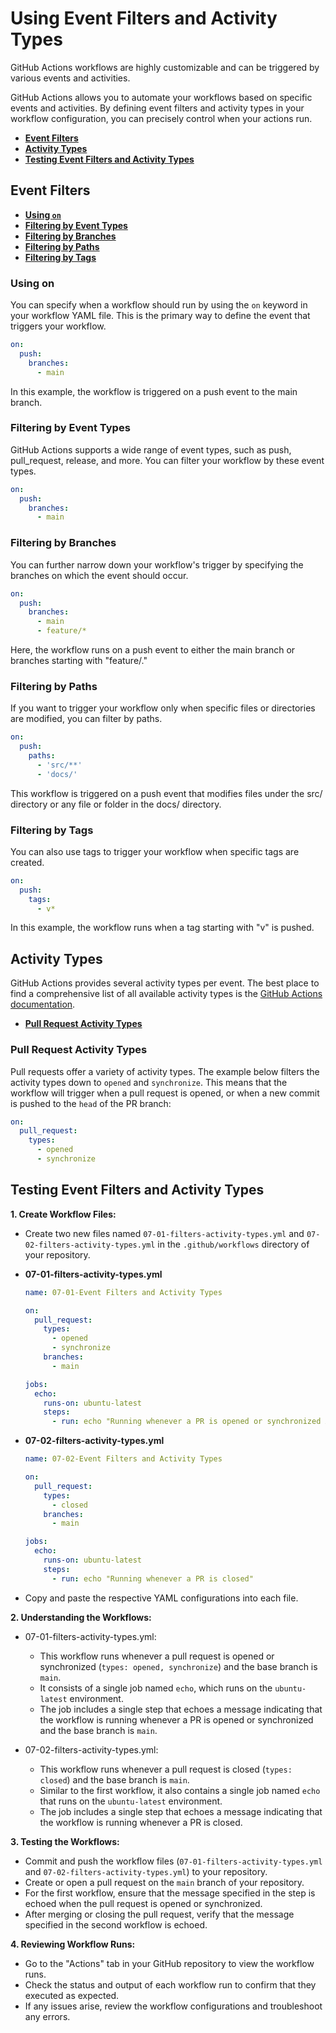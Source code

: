 # **Using Event Filters and Activity Types**

GitHub Actions workflows are highly customizable and can be triggered by various events and activities.

GitHub Actions allows you to automate your workflows based on specific events and activities. By defining event filters and activity types in your workflow configuration, you can precisely control when your actions run.

* [**Event Filters**](#event-filters)
* [**Activity Types**](#activity-types)
* [**Testing Event Filters and Activity Types**](#testing-event-filters-and-activity-types)

## **Event Filters**

* [**Using `on`**](#using-on)
* [**Filtering by Event Types**](#filtering-by-event-types)
* [**Filtering by Branches**](#filtering-by-branches)
* [**Filtering by Paths**](#filtering-by-paths)
* [**Filtering by Tags**](#filtering-by-tags)

### **Using on**

You can specify when a workflow should run by using the `on` keyword in your workflow YAML file. This is the primary way to define the event that triggers your workflow.

```yaml
on:
  push:
    branches:
      - main
```

In this example, the workflow is triggered on a push event to the main branch.

### **Filtering by Event Types**

GitHub Actions supports a wide range of event types, such as push, pull_request, release, and more. You can filter your workflow by these event types.

```yaml
on:
  push:
    branches:
      - main
```

### **Filtering by Branches**

You can further narrow down your workflow's trigger by specifying the branches on which the event should occur.

```yaml
on:
  push:
    branches:
      - main
      - feature/*
```

Here, the workflow runs on a push event to either the main branch or branches starting with "feature/."

### **Filtering by Paths**

If you want to trigger your workflow only when specific files or directories are modified, you can filter by paths.

```yaml
on:
  push:
    paths:
      - 'src/**'
      - 'docs/'
```

This workflow is triggered on a push event that modifies files under the src/ directory or any file or folder in the docs/ directory.

### **Filtering by Tags**

You can also use tags to trigger your workflow when specific tags are created.

```yaml
on:
  push:
    tags:
      - v*
```

In this example, the workflow runs when a tag starting with "v" is pushed.

## **Activity Types**

GitHub Actions provides several activity types per event. The best place to find a comprehensive list of all available activity types is the [GitHub Actions documentation](https://docs.github.com/en/actions/using-workflows/events-that-trigger-workflows).

* [**Pull Request Activity Types**](#pull-request-activity-types)

### **Pull Request Activity Types**

Pull requests offer a variety of activity types. The example below filters the activity types down to `opened` and `synchronize`. This means that the workflow will trigger when a pull request is opened, or when a new commit is pushed to the `head` of the PR branch:

```yaml
on:
  pull_request:
    types:
      - opened
      - synchronize
```

## **Testing Event Filters and Activity Types**

**1. Create Workflow Files:**

* Create two new files named `07-01-filters-activity-types.yml` and `07-02-filters-activity-types.yml` in the `.github/workflows` directory of your repository.

* **07-01-filters-activity-types.yml**

  ```yaml
  name: 07-01-Event Filters and Activity Types

  on:
    pull_request:
      types:
        - opened
        - synchronize
      branches:
        - main

  jobs:
    echo:
      runs-on: ubuntu-latest
      steps:
        - run: echo "Running whenever a PR is opened or synchronized AND base branch is main"
  ```

* **07-02-filters-activity-types.yml**

  ```yaml
  name: 07-02-Event Filters and Activity Types

  on:
    pull_request:
      types:
        - closed
      branches:
        - main

  jobs:
    echo:
      runs-on: ubuntu-latest
      steps:
        - run: echo "Running whenever a PR is closed"
  ```

* Copy and paste the respective YAML configurations into each file.

**2. Understanding the Workflows:**

* 07-01-filters-activity-types.yml:

  * This workflow runs whenever a pull request is opened or synchronized (`types: opened, synchronize`) and the base branch is `main`.
  * It consists of a single job named `echo`, which runs on the `ubuntu-latest` environment.
  * The job includes a single step that echoes a message indicating that the workflow is running whenever a PR is opened or synchronized and the base branch is `main`.

* 07-02-filters-activity-types.yml:

  * This workflow runs whenever a pull request is closed (`types: closed`) and the base branch is `main`.
  * Similar to the first workflow, it also contains a single job named `echo` that runs on the `ubuntu-latest` environment.
  * The job includes a single step that echoes a message indicating that the workflow is running whenever a PR is closed.

**3. Testing the Workflows:**

* Commit and push the workflow files (`07-01-filters-activity-types.yml` and `07-02-filters-activity-types.yml`) to your repository.
* Create or open a pull request on the `main` branch of your repository.
* For the first workflow, ensure that the message specified in the step is echoed when the pull request is opened or synchronized.
* After merging or closing the pull request, verify that the message specified in the second workflow is echoed.

**4. Reviewing Workflow Runs:**

* Go to the "Actions" tab in your GitHub repository to view the workflow runs.
* Check the status and output of each workflow run to confirm that they executed as expected.
* If any issues arise, review the workflow configurations and troubleshoot any errors.